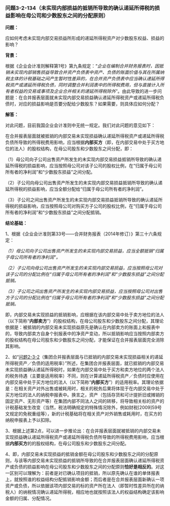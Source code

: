 ### 问题3-2-134（未实现内部损益的抵销所导致的确认递延所得税的损益影响在母公司和少数股东之间的分配原则）

**问题：**

应如何考虑未实现内部交易损益所形成的递延所得税资产对少数股东权益、损益的影响？

**背景：**

根据《企业会计准则解释第1号》第九条规定：“*企业在编制合并财务报表时，因抵销未实现内部销售损益导致合并资产负债表中资产、负债的账面价值与其在所属纳税主体的计税基础之间产生暂时性差异的，在合并资产负债表中应当确认递延所得税资产或递延所得税负债，同时调整合并利润表中的所得税费用，但与直接计入所有者权益的交易或事项及企业合并相关的递延所得税除外*”。由此导致的进一步问题是：在合并报表层面就未实现内部交易损益确认递延所得税资产或递延所得税负债时，对应的损益影响是否要分配给少数股东？如果需要，则具体应如何分配？

**解答：**

对此问题，目前我国企业会计准则中无统一规定。我们对此问题的意见如下：

在合并报表层面就被抵销的内部交易未实现损益确认递延所得税资产或递延所得税负债所导致的所得税费用影响，应当根据**内部买方**（即，在内部交易中处于买方地位的法人）的股权结构，在母公司股东和少数股东之间分配，即：

（1）母公司向子公司出售资产所发生的未实现内部交易损益抵销所导致的确认递延所得税的损益影响，应当按照母公司对该子公司的股权比例，在“归属于母公司所有者的净利润”和“少数股东损益”之间分配。

（2）子公司向母公司出售资产所发生的未实现内部交易损益抵销所导致的确认递延所得税的损益影响，应当全额分配给“归属于母公司所有者的净利润”。

（3）子公司之间出售资产所发生的未实现内部交易损益抵销所导致的确认递延所得税的损益影响，应当按照母公司对购买方子公司的股权比例，在“归属于母公司所有者的净利润”和“少数股东损益”之间分配抵销。

**结论基础：**

1、根据《企业会计准则第33号——合并财务报表（2014年修订）》第三十六条规定：

*（1）母公司向子公司出售资产所发生的未实现内部交易损益，应当全额抵销“归属于母公司所有者的净利润”。*

*（2）子公司向母公司出售资产所发生的未实现内部交易损益，应当按照母公司对该子公司的分配比例在“归属于母公司所有者的净利润”和“少数股东损益”之间分配抵销。*

*（3）子公司之间出售资产所发生的未实现内部交易损益，应当按照母公司对出售方子公司的分配比例在“归属于母公司所有者的净利润”和“少数股东损益”之间分配抵销。*

即，内部交易未实现损益的抵销影响，应根据在该内部交易中处于卖方地位的法人（以下简称“**内部卖方**”）的股权结构，在母公司股东和少数股东之间分配，其理论依据是：被抵销的内部交易未实现损益原先是确认在内部卖方的账面上和报表中的，导致内部卖方自身个别报表中的净资产变动，所以抵销影响应当按照内部卖方的股权结构在母公司股东和少数股东之间分配，才能保证在合并报表层面完全消除其影响。

2、如“[问题2-3-2](#_问题2-3-2（集团合并报表层面与已抵销的内部交易未实现损益相关的递延)（集团合并报表层面与已抵销的内部交易未实现损益相关的递延所得税资产／负债的适用税率）”所述，在集团合并报表层面，就已抵销的内部交易未实现损益确认递延所得税时，如果在内部交易中处于买方和卖方地位的两个法人的税务待遇（主要是适用税率）不同，则在计算递延所得税资产／负债时应使用在内部交易中处于买方地位的法人（以下简称“**内部买方**”）的适用税率。其理论依据是：在相关资产对外出售或被耗用时，相关的税务后果将体现于在内部交易中处于买方地位的法人的纳税申报表中。换言之，资产（包括存货和可计提折旧或摊销的固定资产、无形资产等）在集团内部不同法人之间的转移，将导致相关标的资产的计税基础发生改变（当然，税法明确规定的特殊情况除外，例如财税[2009]59号文规定的免税重组等），新的计税基础将在相关资产对外销售或耗用时，在买方的纳税申报表上予以扣除。

3、根据上述第2点，可以进一步推论出：在合并报表层面就被抵销的内部交易未实现损益确认递延所得税资产或递延所得税负债所导致的所得税费用影响，应当根据**内部买方**的的股权结构，在母公司股东和少数股东之间分配。

4、即，内部交易未实现损益的抵销金额在母公司股东和少数股东之间的分配原则，与该等内部交易未实现损益的抵销所导致的在合并报表层面确认递延所得税资产或负债的损益影响在母公司股东和少数股东之间的分配原则**恰好是相反的**。对这一区别可以理解为：前者是对已确认项目的抵销，所以原先确认在谁的单体报表上，就按照谁的权益结构分配抵销影响金额；而后者是在合并报表层面新确认一项资产或负债，所以依据该项内部交易的标的资产所在法人（即暂时性差异所在的纳税人）的纳税情况确认递延所得税，相应地也就按照该法人的权益结构确定该影响金额的归属、分配情况。